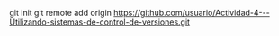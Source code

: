 git init
git remote add origin https://github.com/usuario/Actividad-4---Utilizando-sistemas-de-control-de-versiones.git
